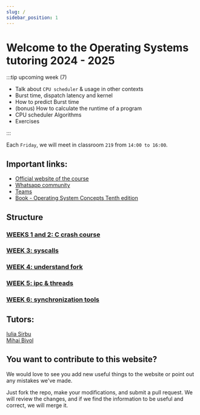 ```yaml
---
slug: /
sidebar_position: 1
---
```


# Welcome to the Operating Systems tutoring 2024 - 2025

:::tip upcoming week (7)

- Talk about `CPU scheduler` & usage in other contexts
- Burst time, dispatch latency and kernel
- How to predict Burst time
- (bonus) How to calculate the runtime of a program
- CPU scheduler Algorithms
- Exercises

:::

Each `Friday`, we will meet in classroom `219` from `14:00 to 16:00`.

## Important links:

- [Official website of the course](https://cs.unibuc.ro/~pirofti/so.html)
- [Whatsapp community](https://chat.whatsapp.com/EWlXglcvkXH1K6hmEiPiDp)
- [Teams](https://tinyurl.com/TutoriatSO2-2024)
- [Book - Operating System Concepts Tenth edition](https://os.ecci.ucr.ac.cr/slides/Abraham-Silberschatz-Operating-System-Concepts-10th-2018.pdf)

## Structure

### [WEEKS 1 and 2: C crash course](https://sirbuig.github.io/operating-systems/category/weeks-1-2)

### [WEEK 3: syscalls](https://sirbuig.github.io/operating-systems/category/week-3)

### [WEEK 4: understand fork](https://sirbuig.github.io/operating-systems/category/week-4)

### [WEEK 5: ipc & threads](https://sirbuig.github.io/operating-systems/category/week-5)

### [WEEK 6: synchronization tools](https://sirbuig.github.io/operating-systems/category/week-6)

## Tutors:

[Iulia Sirbu](https://github.com/sirbuig)  
[Mihai Bivol](https://github.com/MihaiB-dev)

## You want to contribute to this website?

We would love to see you add new useful things to the website or point out any mistakes we've made.

Just fork the repo, make your modifications, and submit a pull request. We will review the changes, and if we find the information to be useful and correct, we will merge it.
